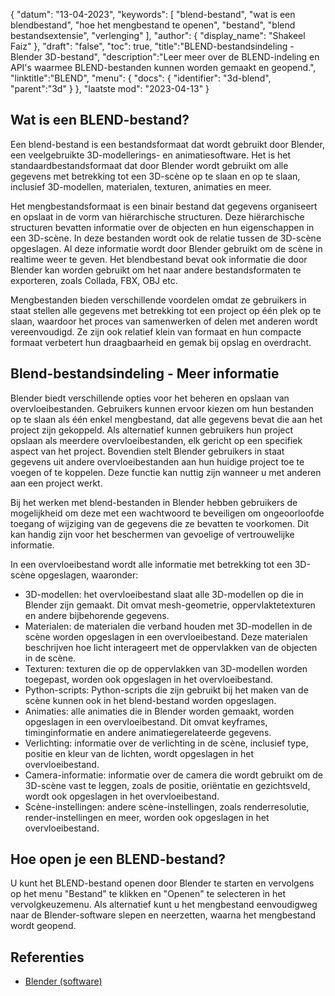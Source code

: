 {
"datum": "13-04-2023",
  "keywords": [
"blend-bestand",
"wat is een blendbestand",
"hoe het mengbestand te openen",
"bestand",
"blend bestandsextensie",
"verlenging"
],
  "author": {
"display_name": "Shakeel Faiz"
},
"draft": "false",
"toc": true,
"title":"BLEND-bestandsindeling - Blender 3D-bestand",
  "description":"Leer meer over de BLEND-indeling en API's waarmee BLEND-bestanden kunnen worden gemaakt en geopend.",
"linktitle":"BLEND",
  "menu": {
    "docs": {
      "identifier": "3d-blend",
"parent":"3d"
}
},
"laatste mod": "2023-04-13"
}

## Wat is een BLEND-bestand?

Een blend-bestand is een bestandsformaat dat wordt gebruikt door Blender, een veelgebruikte 3D-modellerings- en animatiesoftware. Het is het standaardbestandsformaat dat door Blender wordt gebruikt om alle gegevens met betrekking tot een 3D-scène op te slaan en op te slaan, inclusief 3D-modellen, materialen, texturen, animaties en meer.

Het mengbestandsformaat is een binair bestand dat gegevens organiseert en opslaat in de vorm van hiërarchische structuren. Deze hiërarchische structuren bevatten informatie over de objecten en hun eigenschappen in een 3D-scène. In deze bestanden wordt ook de relatie tussen de 3D-scène opgeslagen. Al deze informatie wordt door Blender gebruikt om de scène in realtime weer te geven. Het blendbestand bevat ook informatie die door Blender kan worden gebruikt om het naar andere bestandsformaten te exporteren, zoals Collada, FBX, OBJ etc.

Mengbestanden bieden verschillende voordelen omdat ze gebruikers in staat stellen alle gegevens met betrekking tot een project op één plek op te slaan, waardoor het proces van samenwerken of delen met anderen wordt vereenvoudigd. Ze zijn ook relatief klein van formaat en hun compacte formaat verbetert hun draagbaarheid en gemak bij opslag en overdracht.

## Blend-bestandsindeling - Meer informatie

Blender biedt verschillende opties voor het beheren en opslaan van overvloeibestanden. Gebruikers kunnen ervoor kiezen om hun bestanden op te slaan als één enkel mengbestand, dat alle gegevens bevat die aan het project zijn gekoppeld. Als alternatief kunnen gebruikers hun project opslaan als meerdere overvloeibestanden, elk gericht op een specifiek aspect van het project. Bovendien stelt Blender gebruikers in staat gegevens uit andere overvloeibestanden aan hun huidige project toe te voegen of te koppelen. Deze functie kan nuttig zijn wanneer u met anderen aan een project werkt.

Bij het werken met blend-bestanden in Blender hebben gebruikers de mogelijkheid om deze met een wachtwoord te beveiligen om ongeoorloofde toegang of wijziging van de gegevens die ze bevatten te voorkomen. Dit kan handig zijn voor het beschermen van gevoelige of vertrouwelijke informatie.

In een overvloeibestand wordt alle informatie met betrekking tot een 3D-scène opgeslagen, waaronder:

- 3D-modellen: het overvloeibestand slaat alle 3D-modellen op die in Blender zijn gemaakt. Dit omvat mesh-geometrie, oppervlaktetexturen en andere bijbehorende gegevens.
- Materialen: de materialen die verband houden met 3D-modellen in de scène worden opgeslagen in een overvloeibestand. Deze materialen beschrijven hoe licht interageert met de oppervlakken van de objecten in de scène.
- Texturen: texturen die op de oppervlakken van 3D-modellen worden toegepast, worden ook opgeslagen in het overvloeibestand.
- Python-scripts: Python-scripts die zijn gebruikt bij het maken van de scène kunnen ook in het blend-bestand worden opgeslagen.
- Animaties: alle animaties die in Blender worden gemaakt, worden opgeslagen in een overvloeibestand. Dit omvat keyframes, timinginformatie en andere animatiegerelateerde gegevens.
- Verlichting: informatie over de verlichting in de scène, inclusief type, positie en kleur van de lichten, wordt opgeslagen in het overvloeibestand.
- Camera-informatie: informatie over de camera die wordt gebruikt om de 3D-scène vast te leggen, zoals de positie, oriëntatie en gezichtsveld, wordt ook opgeslagen in het overvloeibestand.
- Scène-instellingen: andere scène-instellingen, zoals renderresolutie, render-instellingen en meer, worden ook opgeslagen in het overvloeibestand.

## Hoe open je een BLEND-bestand?
U kunt het BLEND-bestand openen door Blender te starten en vervolgens op het menu "Bestand" te klikken en "Openen" te selecteren in het vervolgkeuzemenu. Als alternatief kunt u het mengbestand eenvoudigweg naar de Blender-software slepen en neerzetten, waarna het mengbestand wordt geopend.

## Referenties
* [Blender (software)](https://en.wikipedia.org/wiki/Blender_(software))

